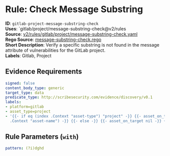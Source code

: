 # Rule: Check Message Substring

**ID**: `gitlab-project-message-substring-check`  
**Uses**: `gitlab/project/message-substring-check@v2/rules  
**Source**: [v2/rules/gitlab/project/message-substring-check.yaml](https://github.com/scribe-public/sample-policies/v2/rules/gitlab/project/message-substring-check.yaml)  
**Rego Source**: [message-substring-check.rego](https://github.com/scribe-public/sample-policies/v2/rules/gitlab/project/message-substring-check.rego)  
**Short Description**: Verify a specific substring is not found in the message attribute of vulnerabilities for the GitLab project.  
**Labels**: Gitlab, Project

## Evidence Requirements

```yaml
signed: false
content_body_type: generic
target_type: data
predicate_type: http://scribesecurity.com/evidence/discovery/v0.1
labels:
- platform=gitlab
- asset_type=project
- '{{- if eq (index .Context "asset-type") "project" -}} {{- asset_on_target (index
  .Context "asset-name") -}} {{- else -}} {{- asset_on_target nil -}} {{- end -}}'
```
## Rule Parameters (`with`)

```yaml
pattern: (?i)dghd
```
